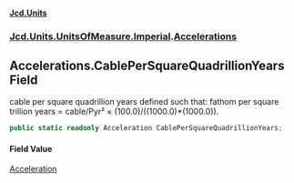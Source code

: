 #### [Jcd.Units](index 'index')
### [Jcd.Units.UnitsOfMeasure.Imperial](Jcd.Units.UnitsOfMeasure.Imperial 'Jcd.Units.UnitsOfMeasure.Imperial').[Accelerations](Accelerations 'Jcd.Units.UnitsOfMeasure.Imperial.Accelerations')

## Accelerations.CablePerSquareQuadrillionYears Field

cable per square quadrillion years defined such that: fathom per square trillion years = cable/Pyr² ×
(100.0)/((1000.0)*(1000.0)).

```csharp
public static readonly Acceleration CablePerSquareQuadrillionYears;
```

#### Field Value
[Acceleration](Acceleration 'Jcd.Units.UnitTypes.Acceleration')